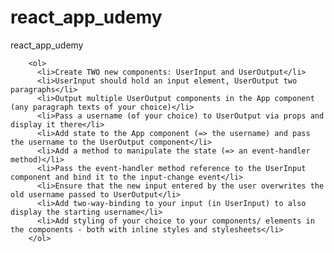 # react_app_udemy

react_app_udemy

        <ol>
          <li>Create TWO new components: UserInput and UserOutput</li>
          <li>UserInput should hold an input element, UserOutput two paragraphs</li>
          <li>Output multiple UserOutput components in the App component (any paragraph texts of your choice)</li>
          <li>Pass a username (of your choice) to UserOutput via props and display it there</li>
          <li>Add state to the App component (=> the username) and pass the username to the UserOutput component</li>
          <li>Add a method to manipulate the state (=> an event-handler method)</li>
          <li>Pass the event-handler method reference to the UserInput component and bind it to the input-change event</li>
          <li>Ensure that the new input entered by the user overwrites the old username passed to UserOutput</li>
          <li>Add two-way-binding to your input (in UserInput) to also display the starting username</li>
          <li>Add styling of your choice to your components/ elements in the components - both with inline styles and stylesheets</li>
        </ol>
